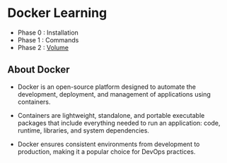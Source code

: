 # Docker Learning
* Phase 0 : Installation
* Phase 1 : Commands
* Phase 2 : [Volume](https://github.com/Swathi-Selvaraju/DEVOPS_Training_Notes/blob/main/DOCKER/Docker%20Volume.md)
  
## About Docker
- Docker is an open-source platform designed to automate the development, deployment, and management of applications using containers.  

- Containers are lightweight, standalone, and portable executable packages that include everything needed to run an application: code, runtime, libraries, and system dependencies.

- Docker ensures consistent environments from development to production, making it a popular choice for DevOps practices.
